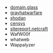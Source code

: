 - [domain.glass](https://domain.glass/)
- [grayhatwarfare](https://buckets.grayhatwarfare.com)
- [shodan](https://www.shodan.io/)
- [censys](https://search.censys.io/)
- [sitereport.netcraft](https://sitereport.netcraft.com)
- WafW00f
- whatweb
- Wappalyzer
